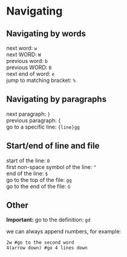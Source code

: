 # Navigating
## Navigating by words
next word: `w`  
next WORD: `W`  
previous word: `b`  
previous WORD: `B`  
next end of word: `e`  
jump to matching bracket: `%`  

## Navigating by paragraphs
next paragraph: `}`  
previous paragraph: `{`  
go to a specific line: `{line}gg`  

## Start/end of line and file
start of the line: `0`  
first non-space symbol of the line: `^`  
end of the line: `$`  
go to the top of the file: `gg`  
go to the end of the file: `G`  

## Other
**Important:**  go to the definition: `gd`  

we can always append numbers, for example:
```
2w #go to the second word
4(arrow down) #go 4 lines down
```
